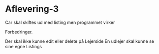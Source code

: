 # Aflevering-3

Car skal skiftes ud med listing men programmet virker

Forbedringer.

Der skal ikke kunne edit eller delete på Lejerside
En udlejer skal kunne se sine egne Listings
